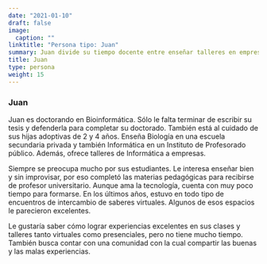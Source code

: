 ```yaml
---
date: "2021-01-10"
draft: false
image:
  caption: ""
linktitle: "Persona tipo: Juan"
summary: Juan divide su tiempo docente entre enseñar talleres en empresas y clases en los niveles secundario y terciario. Tiene experiencia en intercambio de saberes virtuales. Cuida a sus hijas de 2 y 4 años.
title: Juan
type: persona
weight: 15
---
```


### Juan

Juan es doctorando en Bioinformática. Sólo le falta terminar de escribir su tesis y defenderla para completar su doctorado. También está al cuidado de sus hijas adoptivas de 2 y 4 años. Enseña Biología en una escuela secundaria privada y también Informática en un Instituto de Profesorado público. Además, ofrece talleres de Informática a empresas.

Siempre se preocupa mucho por sus estudiantes. Le interesa enseñar bien y sin improvisar, por eso completó las materias pedagógicas para recibirse de profesor universitario. Aunque ama la tecnología, cuenta con muy poco tiempo para formarse. En los últimos años, estuvo en todo tipo de encuentros de intercambio de saberes virtuales. Algunos de esos espacios le parecieron excelentes.

Le gustaría saber cómo lograr experiencias excelentes en sus clases y talleres tanto virtuales como presenciales, pero no tiene mucho tiempo. También busca contar con una comunidad con la cual compartir las buenas y las malas experiencias.
